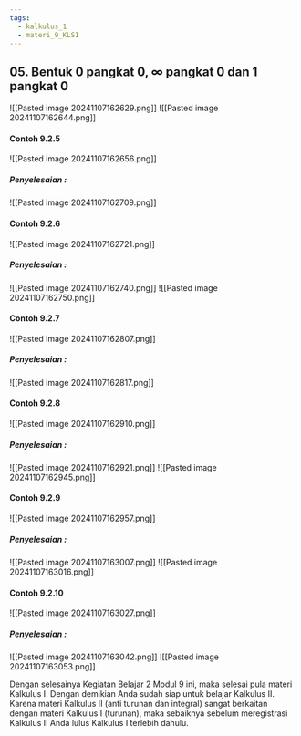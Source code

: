 ```yaml
---
tags:
  - kalkulus_1
  - materi_9_KLS1
---
```

## 05. Bentuk 0 pangkat 0, ∞ pangkat 0 dan 1 pangkat 0

![[Pasted image 20241107162629.png]]
![[Pasted image 20241107162644.png]]

#### Contoh 9.2.5

![[Pasted image 20241107162656.png]]

##### Penyelesaian :

![[Pasted image 20241107162709.png]]


#### Contoh 9.2.6

![[Pasted image 20241107162721.png]]

##### Penyelesaian :

![[Pasted image 20241107162740.png]]
![[Pasted image 20241107162750.png]]

#### Contoh 9.2.7

![[Pasted image 20241107162807.png]]

##### Penyelesaian :

![[Pasted image 20241107162817.png]]


#### Contoh 9.2.8
![[Pasted image 20241107162910.png]]

##### Penyelesaian :

![[Pasted image 20241107162921.png]]
![[Pasted image 20241107162945.png]]


#### Contoh 9.2.9

![[Pasted image 20241107162957.png]]

##### Penyelesaian :

![[Pasted image 20241107163007.png]]
![[Pasted image 20241107163016.png]]


#### Contoh 9.2.10

![[Pasted image 20241107163027.png]]

##### Penyelesaian :

![[Pasted image 20241107163042.png]]
![[Pasted image 20241107163053.png]]


Dengan selesainya Kegiatan Belajar 2 Modul 9 ini, maka selesai pula materi Kalkulus I. Dengan demikian Anda sudah siap untuk belajar Kalkulus II. Karena materi Kalkulus II (anti turunan dan integral) sangat berkaitan dengan materi Kalkulus I (turunan), maka sebaiknya sebelum meregistrasi Kalkulus II Anda lulus Kalkulus I terlebih dahulu.



